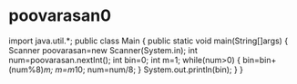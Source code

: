 # poovarasan0
import java.util.*;
public class Main
{
    public static void main(String[]args)
    {
        Scanner poovarasan=new Scanner(System.in);
        int num=poovarasan.nextInt();
        int bin=0;
        int m=1;
        while(num>0)
        {
            bin=bin+(num%8)*m;
            m=m*10;
            num=num/8;
        }
        System.out.println(bin);
    }
}
